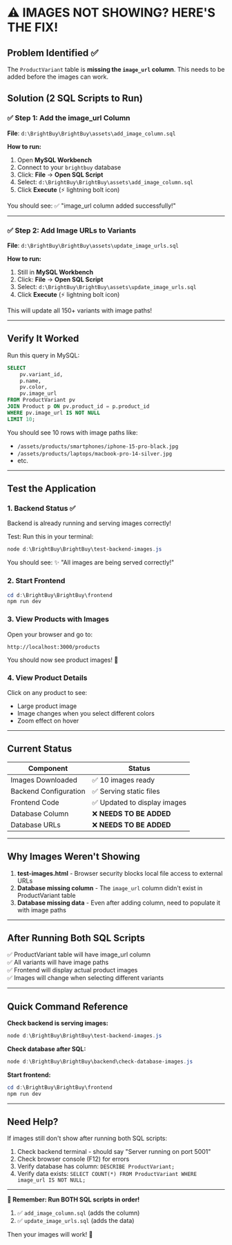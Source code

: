 # ⚠️ IMAGES NOT SHOWING? HERE'S THE FIX!

## Problem Identified ✅

The `ProductVariant` table is **missing the `image_url` column**. This needs to be added before the images can work.

## Solution (2 SQL Scripts to Run)

### ✅ Step 1: Add the image_url Column

**File**: `d:\BrightBuy\BrightBuy\assets\add_image_column.sql`

**How to run:**

1. Open **MySQL Workbench**
2. Connect to your `brightbuy` database
3. Click: **File** → **Open SQL Script**
4. Select: `d:\BrightBuy\BrightBuy\assets\add_image_column.sql`
5. Click **Execute** (⚡ lightning bolt icon)

You should see: ✅ "image_url column added successfully!"

---

### ✅ Step 2: Add Image URLs to Variants

**File**: `d:\BrightBuy\BrightBuy\assets\update_image_urls.sql`

**How to run:**

1. Still in **MySQL Workbench**
2. Click: **File** → **Open SQL Script**
3. Select: `d:\BrightBuy\BrightBuy\assets\update_image_urls.sql`
4. Click **Execute** (⚡ lightning bolt icon)

This will update all 150+ variants with image paths!

---

## Verify It Worked

Run this query in MySQL:

```sql
SELECT 
    pv.variant_id,
    p.name,
    pv.color,
    pv.image_url
FROM ProductVariant pv
JOIN Product p ON pv.product_id = p.product_id
WHERE pv.image_url IS NOT NULL
LIMIT 10;
```

You should see 10 rows with image paths like:
- `/assets/products/smartphones/iphone-15-pro-black.jpg`
- `/assets/products/laptops/macbook-pro-14-silver.jpg`
- etc.

---

## Test the Application

### 1. Backend Status ✅
Backend is already running and serving images correctly!

Test: Run this in your terminal:
```powershell
node d:\BrightBuy\BrightBuy\test-backend-images.js
```

You should see: ✨ "All images are being served correctly!"

### 2. Start Frontend

```powershell
cd d:\BrightBuy\BrightBuy\frontend
npm run dev
```

### 3. View Products with Images

Open your browser and go to:
```
http://localhost:3000/products
```

You should now see product images! 🎉

### 4. View Product Details

Click on any product to see:
- Large product image
- Image changes when you select different colors
- Zoom effect on hover

---

## Current Status

| Component | Status |
|-----------|--------|
| Images Downloaded | ✅ 10 images ready |
| Backend Configuration | ✅ Serving static files |
| Frontend Code | ✅ Updated to display images |
| Database Column | ❌ **NEEDS TO BE ADDED** |
| Database URLs | ❌ **NEEDS TO BE ADDED** |

---

## Why Images Weren't Showing

1. **test-images.html** - Browser security blocks local file access to external URLs
2. **Database missing column** - The `image_url` column didn't exist in ProductVariant table
3. **Database missing data** - Even after adding column, need to populate it with image paths

---

## After Running Both SQL Scripts

✅ ProductVariant table will have image_url column  
✅ All variants will have image paths  
✅ Frontend will display actual product images  
✅ Images will change when selecting different variants  

---

## Quick Command Reference

**Check backend is serving images:**
```powershell
node d:\BrightBuy\BrightBuy\test-backend-images.js
```

**Check database after SQL:**
```powershell
node d:\BrightBuy\BrightBuy\backend\check-database-images.js
```

**Start frontend:**
```powershell
cd d:\BrightBuy\BrightBuy\frontend
npm run dev
```

---

## Need Help?

If images still don't show after running both SQL scripts:

1. Check backend terminal - should say "Server running on port 5001"
2. Check browser console (F12) for errors
3. Verify database has column: `DESCRIBE ProductVariant;`
4. Verify data exists: `SELECT COUNT(*) FROM ProductVariant WHERE image_url IS NOT NULL;`

---

**📝 Remember: Run BOTH SQL scripts in order!**

1. ✅ `add_image_column.sql` (adds the column)
2. ✅ `update_image_urls.sql` (adds the data)

Then your images will work! 🚀
